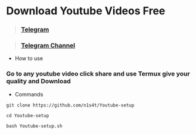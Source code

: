 # Download Youtube Videos Free
> ### [Telegram](https://www.t.me/n1s4t) 

> ### [Telegram Channel](https://www.t.me/sphinx007/)

* How to use

### Go to any youtube video click share and use Termux give your quality and Download


* Commands
```
git clone https://github.com/n1s4t/Youtube-setup
```

```
cd Youtube-setup
```

```
bash Youtube-setup.sh
```
